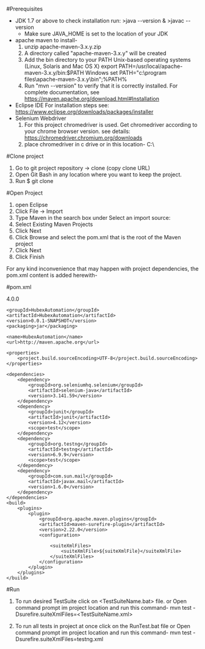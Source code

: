 #Prerequisites

- JDK 1.7 or above 
  to check installation run: >java --version & >javac --version
  * Make sure JAVA_HOME is set to the location of your JDK
- apache maven
  to install- 
  1. unzip apache-maven-3.x.y.zip
  2. A directory called "apache-maven-3.x.y" will be created
  3. Add the bin directory to your PATH
    Unix-based operating systems (Linux, Solaris and Mac OS X)
      export PATH=/usr/local/apache-maven-3.x.y/bin:$PATH
    Windows
      set PATH="c:\program files\apache-maven-3.x.y\bin";%PATH%
   4. Run "mvn --version" to verify that it is correctly installed.
   For complete documentation, see https://maven.apache.org/download.html#Installation
- Eclipse IDE 
  For installation steps see: https://www.eclipse.org/downloads/packages/installer
- Selenium Webdriver
  1. For this project chromedriver is used. Get chromedriver according to your chrome browser version.
  see details: https://chromedriver.chromium.org/downloads
  2. place chromedriver in c drive or in this location- C:\
  
#Clone project

1. Go to git project repository -> clone (copy clone URL)
2. Open Git Bash in any location where you want to keep the project.
3. Run $ git clone <URL>

#Open Project

1. open Eclipse
2. Click File -> Import
3. Type Maven in the search box under Select an import source:
4. Select Existing Maven Projects
5. Click Next
6. Click Browse and select the pom.xml that is the root of the Maven project 
7. Click Next
8. Click Finish

For any kind inconvenience that may happen with project dependencies, the pom.xml content is added herewith-
 
#pom.xml 

<project xmlns="http://maven.apache.org/POM/4.0.0"
	xmlns:xsi="http://www.w3.org/2001/XMLSchema-instance"
	xsi:schemaLocation="http://maven.apache.org/POM/4.0.0 http://maven.apache.org/xsd/maven-4.0.0.xsd">
	<modelVersion>4.0.0</modelVersion>

	<groupId>HubexAutomation</groupId>
	<artifactId>HubexAutomation</artifactId>
	<version>0.0.1-SNAPSHOT</version>
	<packaging>jar</packaging>

	<name>HubexAutomation</name>
	<url>http://maven.apache.org</url>

	<properties>
		<project.build.sourceEncoding>UTF-8</project.build.sourceEncoding>
	</properties>

	<dependencies>
		<dependency>
			<groupId>org.seleniumhq.selenium</groupId>
			<artifactId>selenium-java</artifactId>
			<version>3.141.59</version>
		</dependency>
		<dependency>
			<groupId>junit</groupId>
			<artifactId>junit</artifactId>
			<version>4.12</version>
			<scope>test</scope>
		</dependency>
		<dependency>
			<groupId>org.testng</groupId>
			<artifactId>testng</artifactId>
			<version>6.9.9</version>
			<scope>test</scope>
		</dependency>
		<dependency>
			<groupId>com.sun.mail</groupId>
			<artifactId>javax.mail</artifactId>
			<version>1.6.0</version>
		</dependency>
	</dependencies>
	<build>
		<plugins>
			<plugin>
				<groupId>org.apache.maven.plugins</groupId>
				<artifactId>maven-surefire-plugin</artifactId>
				<version>2.22.0</version>
				<configuration>
<!--  					<skipTests>true</skipTests>  -->
					<suiteXmlFiles>
						<suiteXmlFile>${suiteXmlFile}</suiteXmlFile>
					</suiteXmlFiles>
				</configuration>
			</plugin>
		</plugins>
	</build>
</project>

#Run

1. To run desired TestSuite click on <TestSuiteName.bat> file. or
   Open command prompt im project location and run this command- mvn test -Dsurefire.suiteXmlFiles=<TestSuiteName.xml>
   
2. To run all tests in project at once click on the RunTest.bat file or
   Open command prompt im project location and run this command- mvn test -Dsurefire.suiteXmlFiles=testng.xml

